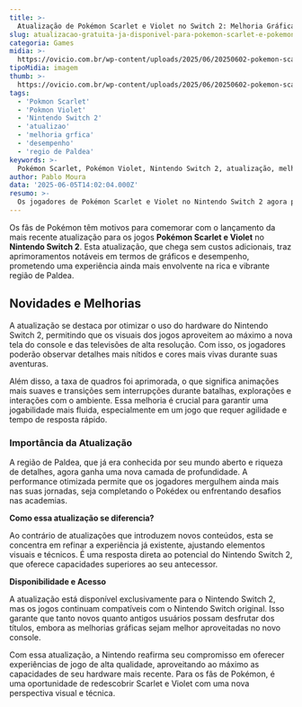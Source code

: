 ```yaml
---
title: >-
  Atualização de Pokémon Scarlet e Violet no Switch 2: Melhoria Gráfica e Desempenho
slug: atualizacao-gratuita-ja-disponivel-para-pokemon-scarlet-e-pokemon-violet-no-nintendo-switch-2
categoria: Games
midia: >-
  https://ovicio.com.br/wp-content/uploads/2025/06/20250602-pokemon-scarlet-and-violet.webp
tipoMidia: imagem
thumb: >-
  https://ovicio.com.br/wp-content/uploads/2025/06/20250602-pokemon-scarlet-and-violet.webp
tags:
  - 'Pokmon Scarlet'
  - 'Pokmon Violet'
  - 'Nintendo Switch 2'
  - 'atualizao'
  - 'melhoria grfica'
  - 'desempenho'
  - 'regio de Paldea'
keywords: >-
  Pokémon Scarlet, Pokémon Violet, Nintendo Switch 2, atualização, melhoria gráfica, desempenho, região de Paldea
author: Pablo Moura
data: '2025-06-05T14:02:04.000Z'
resumo: >-
  Os jogadores de Pokémon Scarlet e Violet no Nintendo Switch 2 agora podem desfrutar de uma atualização gratuita que melhora significativamente os gráficos e o desempenho dos jogos.
---
```


Os fãs de Pokémon têm motivos para comemorar com o lançamento da mais recente atualização para os jogos **Pokémon Scarlet e Violet** no **Nintendo Switch 2**. Esta atualização, que chega sem custos adicionais, traz aprimoramentos notáveis em termos de gráficos e desempenho, prometendo uma experiência ainda mais envolvente na rica e vibrante região de Paldea.

## Novidades e Melhorias

A atualização se destaca por otimizar o uso do hardware do Nintendo Switch 2, permitindo que os visuais dos jogos aproveitem ao máximo a nova tela do console e das televisões de alta resolução. Com isso, os jogadores poderão observar detalhes mais nítidos e cores mais vivas durante suas aventuras.

Além disso, a taxa de quadros foi aprimorada, o que significa animações mais suaves e transições sem interrupções durante batalhas, explorações e interações com o ambiente. Essa melhoria é crucial para garantir uma jogabilidade mais fluida, especialmente em um jogo que requer agilidade e tempo de resposta rápido.

### Importância da Atualização

A região de Paldea, que já era conhecida por seu mundo aberto e riqueza de detalhes, agora ganha uma nova camada de profundidade. A performance otimizada permite que os jogadores mergulhem ainda mais nas suas jornadas, seja completando o Pokédex ou enfrentando desafios nas academias.

**Como essa atualização se diferencia?**

Ao contrário de atualizações que introduzem novos conteúdos, esta se concentra em refinar a experiência já existente, ajustando elementos visuais e técnicos. É uma resposta direta ao potencial do Nintendo Switch 2, que oferece capacidades superiores ao seu antecessor.

**Disponibilidade e Acesso**

A atualização está disponível exclusivamente para o Nintendo Switch 2, mas os jogos continuam compatíveis com o Nintendo Switch original. Isso garante que tanto novos quanto antigos usuários possam desfrutar dos títulos, embora as melhorias gráficas sejam melhor aproveitadas no novo console.

Com essa atualização, a Nintendo reafirma seu compromisso em oferecer experiências de jogo de alta qualidade, aproveitando ao máximo as capacidades de seu hardware mais recente. Para os fãs de Pokémon, é uma oportunidade de redescobrir Scarlet e Violet com uma nova perspectiva visual e técnica.